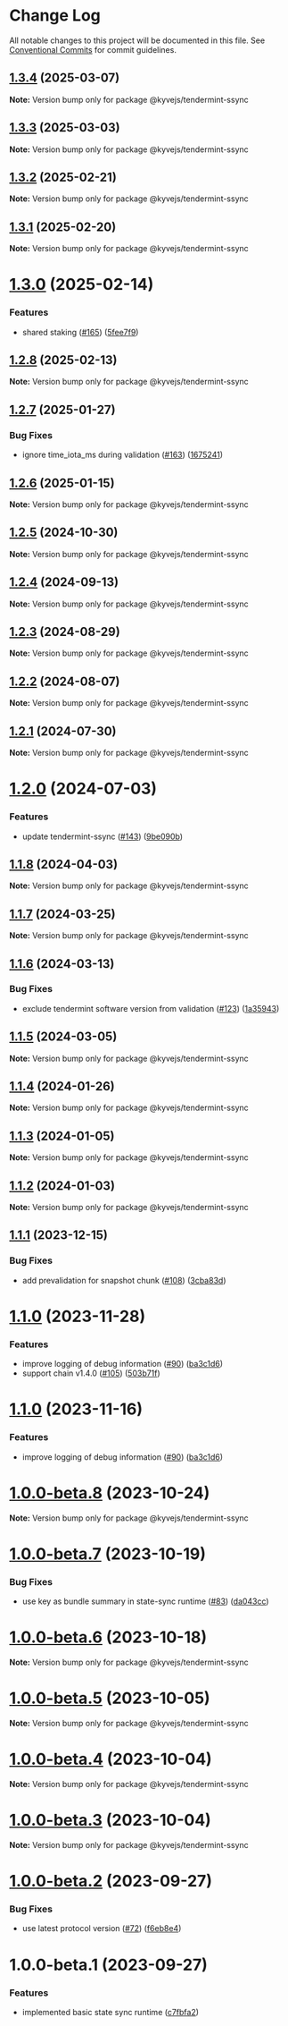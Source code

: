 # Change Log

All notable changes to this project will be documented in this file.
See [Conventional Commits](https://conventionalcommits.org) for commit guidelines.

## [1.3.4](https://github.com/KYVENetwork/kyvejs/compare/@kyvejs/tendermint-ssync@1.3.3...@kyvejs/tendermint-ssync@1.3.4) (2025-03-07)

**Note:** Version bump only for package @kyvejs/tendermint-ssync

## [1.3.3](https://github.com/KYVENetwork/kyvejs/compare/@kyvejs/tendermint-ssync@1.3.2...@kyvejs/tendermint-ssync@1.3.3) (2025-03-03)

**Note:** Version bump only for package @kyvejs/tendermint-ssync

## [1.3.2](https://github.com/KYVENetwork/kyvejs/compare/@kyvejs/tendermint-ssync@1.3.1...@kyvejs/tendermint-ssync@1.3.2) (2025-02-21)

**Note:** Version bump only for package @kyvejs/tendermint-ssync

## [1.3.1](https://github.com/KYVENetwork/kyvejs/compare/@kyvejs/tendermint-ssync@1.3.0...@kyvejs/tendermint-ssync@1.3.1) (2025-02-20)

**Note:** Version bump only for package @kyvejs/tendermint-ssync

# [1.3.0](https://github.com/KYVENetwork/kyvejs/compare/@kyvejs/tendermint-ssync@1.2.8...@kyvejs/tendermint-ssync@1.3.0) (2025-02-14)

### Features

- shared staking ([#165](https://github.com/KYVENetwork/kyvejs/issues/165)) ([5fee7f9](https://github.com/KYVENetwork/kyvejs/commit/5fee7f9db9c0aa47b0486ca880643333a7bdcc1a))

## [1.2.8](https://github.com/KYVENetwork/kyvejs/compare/@kyvejs/tendermint-ssync@1.2.7...@kyvejs/tendermint-ssync@1.2.8) (2025-02-13)

**Note:** Version bump only for package @kyvejs/tendermint-ssync

## [1.2.7](https://github.com/KYVENetwork/kyvejs/compare/@kyvejs/tendermint-ssync@1.2.6...@kyvejs/tendermint-ssync@1.2.7) (2025-01-27)

### Bug Fixes

- ignore time_iota_ms during validation ([#163](https://github.com/KYVENetwork/kyvejs/issues/163)) ([1675241](https://github.com/KYVENetwork/kyvejs/commit/16752417f37785f08f00d538ba53d7ef44b932dc))

## [1.2.6](https://github.com/KYVENetwork/kyvejs/compare/@kyvejs/tendermint-ssync@1.2.5...@kyvejs/tendermint-ssync@1.2.6) (2025-01-15)

**Note:** Version bump only for package @kyvejs/tendermint-ssync

## [1.2.5](https://github.com/KYVENetwork/kyvejs/compare/@kyvejs/tendermint-ssync@1.2.4...@kyvejs/tendermint-ssync@1.2.5) (2024-10-30)

**Note:** Version bump only for package @kyvejs/tendermint-ssync

## [1.2.4](https://github.com/KYVENetwork/kyvejs/compare/@kyvejs/tendermint-ssync@1.2.3...@kyvejs/tendermint-ssync@1.2.4) (2024-09-13)

**Note:** Version bump only for package @kyvejs/tendermint-ssync

## [1.2.3](https://github.com/KYVENetwork/kyvejs/compare/@kyvejs/tendermint-ssync@1.2.2...@kyvejs/tendermint-ssync@1.2.3) (2024-08-29)

**Note:** Version bump only for package @kyvejs/tendermint-ssync

## [1.2.2](https://github.com/KYVENetwork/kyvejs/compare/@kyvejs/tendermint-ssync@1.2.1...@kyvejs/tendermint-ssync@1.2.2) (2024-08-07)

**Note:** Version bump only for package @kyvejs/tendermint-ssync

## [1.2.1](https://github.com/KYVENetwork/kyvejs/compare/@kyvejs/tendermint-ssync@1.2.0...@kyvejs/tendermint-ssync@1.2.1) (2024-07-30)

**Note:** Version bump only for package @kyvejs/tendermint-ssync

# [1.2.0](https://github.com/KYVENetwork/kyvejs/compare/@kyvejs/tendermint-ssync@1.1.8...@kyvejs/tendermint-ssync@1.2.0) (2024-07-03)

### Features

- update tendermint-ssync ([#143](https://github.com/KYVENetwork/kyvejs/issues/143)) ([9be090b](https://github.com/KYVENetwork/kyvejs/commit/9be090be55dc10e4bd50ba00698a34b8a1ef6069))

## [1.1.8](https://github.com/KYVENetwork/kyvejs/compare/@kyvejs/tendermint-ssync@1.1.7...@kyvejs/tendermint-ssync@1.1.8) (2024-04-03)

**Note:** Version bump only for package @kyvejs/tendermint-ssync

## [1.1.7](https://github.com/KYVENetwork/kyvejs/compare/@kyvejs/tendermint-ssync@1.1.6...@kyvejs/tendermint-ssync@1.1.7) (2024-03-25)

**Note:** Version bump only for package @kyvejs/tendermint-ssync

## [1.1.6](https://github.com/KYVENetwork/kyvejs/compare/@kyvejs/tendermint-ssync@1.1.5...@kyvejs/tendermint-ssync@1.1.6) (2024-03-13)

### Bug Fixes

- exclude tendermint software version from validation ([#123](https://github.com/KYVENetwork/kyvejs/issues/123)) ([1a35943](https://github.com/KYVENetwork/kyvejs/commit/1a35943f1165e895b5a704833276d0b21fdea8b9))

## [1.1.5](https://github.com/KYVENetwork/kyvejs/compare/@kyvejs/tendermint-ssync@1.1.4...@kyvejs/tendermint-ssync@1.1.5) (2024-03-05)

**Note:** Version bump only for package @kyvejs/tendermint-ssync

## [1.1.4](https://github.com/KYVENetwork/kyvejs/compare/@kyvejs/tendermint-ssync@1.1.3...@kyvejs/tendermint-ssync@1.1.4) (2024-01-26)

**Note:** Version bump only for package @kyvejs/tendermint-ssync

## [1.1.3](https://github.com/KYVENetwork/kyvejs/compare/@kyvejs/tendermint-ssync@1.1.2...@kyvejs/tendermint-ssync@1.1.3) (2024-01-05)

**Note:** Version bump only for package @kyvejs/tendermint-ssync

## [1.1.2](https://github.com/KYVENetwork/kyvejs/compare/@kyvejs/tendermint-ssync@1.1.1...@kyvejs/tendermint-ssync@1.1.2) (2024-01-03)

**Note:** Version bump only for package @kyvejs/tendermint-ssync

## [1.1.1](https://github.com/KYVENetwork/kyvejs/compare/@kyvejs/tendermint-ssync@1.1.0...@kyvejs/tendermint-ssync@1.1.1) (2023-12-15)

### Bug Fixes

- add prevalidation for snapshot chunk ([#108](https://github.com/KYVENetwork/kyvejs/issues/108)) ([3cba83d](https://github.com/KYVENetwork/kyvejs/commit/3cba83dec15bc293d6e8c01c4628d96b8a99b12c))

# [1.1.0](https://github.com/KYVENetwork/kyvejs/compare/@kyvejs/tendermint-ssync@1.0.0...@kyvejs/tendermint-ssync@1.1.0) (2023-11-28)

### Features

- improve logging of debug information ([#90](https://github.com/KYVENetwork/kyvejs/issues/90)) ([ba3c1d6](https://github.com/KYVENetwork/kyvejs/commit/ba3c1d63060f38c112d7b5102341a0c9000d7d54))
- support chain v1.4.0 ([#105](https://github.com/KYVENetwork/kyvejs/issues/105)) ([503b71f](https://github.com/KYVENetwork/kyvejs/commit/503b71f40ed4d32c68d2bff34cfcf88120944c73))

# [1.1.0](https://github.com/KYVENetwork/kyvejs/compare/@kyvejs/tendermint-ssync@1.0.0...@kyvejs/tendermint-ssync@1.1.0) (2023-11-16)

### Features

- improve logging of debug information ([#90](https://github.com/KYVENetwork/kyvejs/issues/90)) ([ba3c1d6](https://github.com/KYVENetwork/kyvejs/commit/ba3c1d63060f38c112d7b5102341a0c9000d7d54))

# [1.0.0-beta.8](https://github.com/KYVENetwork/kyvejs/compare/@kyvejs/tendermint-ssync@1.0.0-beta.7...@kyvejs/tendermint-ssync@1.0.0-beta.8) (2023-10-24)

**Note:** Version bump only for package @kyvejs/tendermint-ssync

# [1.0.0-beta.7](https://github.com/KYVENetwork/kyvejs/compare/@kyvejs/tendermint-ssync@1.0.0-beta.6...@kyvejs/tendermint-ssync@1.0.0-beta.7) (2023-10-19)

### Bug Fixes

- use key as bundle summary in state-sync runtime ([#83](https://github.com/KYVENetwork/kyvejs/issues/83)) ([da043cc](https://github.com/KYVENetwork/kyvejs/commit/da043cc1ed14a4dabb85357c7a1178b37f2d4ed0))

# [1.0.0-beta.6](https://github.com/KYVENetwork/kyvejs/compare/@kyvejs/tendermint-ssync@1.0.0-beta.5...@kyvejs/tendermint-ssync@1.0.0-beta.6) (2023-10-18)

**Note:** Version bump only for package @kyvejs/tendermint-ssync

# [1.0.0-beta.5](https://github.com/KYVENetwork/kyvejs/compare/@kyvejs/tendermint-ssync@1.0.0-beta.4...@kyvejs/tendermint-ssync@1.0.0-beta.5) (2023-10-05)

**Note:** Version bump only for package @kyvejs/tendermint-ssync

# [1.0.0-beta.4](https://github.com/KYVENetwork/kyvejs/compare/@kyvejs/tendermint-ssync@1.0.0-beta.3...@kyvejs/tendermint-ssync@1.0.0-beta.4) (2023-10-04)

**Note:** Version bump only for package @kyvejs/tendermint-ssync

# [1.0.0-beta.3](https://github.com/KYVENetwork/kyvejs/compare/@kyvejs/tendermint-ssync@1.0.0-beta.2...@kyvejs/tendermint-ssync@1.0.0-beta.3) (2023-10-04)

**Note:** Version bump only for package @kyvejs/tendermint-ssync

# [1.0.0-beta.2](https://github.com/KYVENetwork/kyvejs/compare/@kyvejs/tendermint-ssync@1.0.0-beta.1...@kyvejs/tendermint-ssync@1.0.0-beta.2) (2023-09-27)

### Bug Fixes

- use latest protocol version ([#72](https://github.com/KYVENetwork/kyvejs/issues/72)) ([f6eb8e4](https://github.com/KYVENetwork/kyvejs/commit/f6eb8e438c83007000d3051c4764555d508d72f8))

# 1.0.0-beta.1 (2023-09-27)

### Features

- implemented basic state sync runtime ([c7fbfa2](https://github.com/KYVENetwork/kyvejs/commit/c7fbfa22715861ad81ae2258866f719832183dbe))

